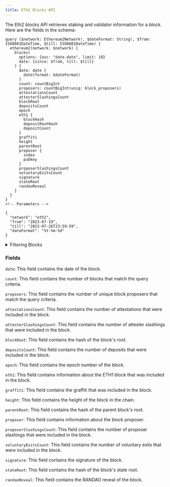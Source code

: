 ```yaml
---
title: ETH2 Blocks API
---
```


<head>
<meta name="title" content="ETH2 Blocks API"/>
<meta name="description" content="Get information on blocks on the ETH2 blockchain. Also, get information on blocks for tokens or NFTs on the ETH2 blockchain."/>
<meta name="keywords" content="ETH2 api, ETH2 python api, ETH2 nft api, ETH2 scan api, ETH2 matic api, ETH2 api docs, ETH2 crypto api, ETH2 blockchain api,matic network api"/>
<meta name="robots" content="index, follow"/>
<meta http-equiv="Content-Type" content="text/html; charset=utf-8"/>
<meta name="language" content="English"/>

<!-- Open Graph / Facebook -->
<meta property="og:type" content="website" />
<meta property="og:title" content="ETH2 Blocks API" />
<meta property="og:description" content="Get information on blocks on the ETH2   blockchain. Also, get information on blocks for tokens or NFTs on the ETH2 blockchain." />

<!-- Twitter -->
<meta property="twitter:card" content="summary_large_image" />
<meta property="twitter:title" content="ETH2 Blocks API" />
<meta property="twitter:description" content="Get blocks information on the ETH2 blockchain. Also, get blocks information for tokens or NFTs on the ETH2 blockchain." />
</head>

The Eth2 blocks API retrieves staking and validator information for a block. Here are the fields in the schema:

```
query ($network: Ethereum2Network!, $dateFormat: String!, $from: ISO8601DateTime, $till: ISO8601DateTime) {
  ethereum2(network: $network) {
    blocks(
      options: {asc: "date.date", limit: 10}
      date: {since: $from, till: $till}
    ) {
      date: date {
        date(format: $dateFormat)
      }
      count: countBigInt
      proposers: countBigInt(uniq: block_proposers)
      attestationsCount
      attesterSlashingsCount
      blockRoot
      depositsCount
      epoch
      eth1 {
        blockHash
        depositRootHash
        depositCount
      }
      graffiti
      height
      parentRoot
      proposer {
        index
        pubkey
      }
      proposerSlashingsCount
      voluntaryExitsCount
      signature
      stateRoot
      randaoReveal
    }
  }
}
<!-- Parameters -->

{
  "network": "eth2",
  "from": "2023-07-19",
  "till": "2023-07-26T23:59:59",
  "dateFormat": "%Y-%m-%d"
}
```

<details> <summary>Filtering Blocks</summary>

`any` (or condition): This field can be used to filter the results by any of the other fields in the response.

`blockProposerIndex`: Index of the validator that proposed the block.

`blockRootHash`: Hash of the block's root.

`date`: The date and time that the block was proposed.

`height`: The height of the block in the chain.

`options`: Allows you to specify additional options for the query. For example, you could use options=include_signatures=true to include the signatures of the validators that signed the block.

`time`: This field is the time that the block was proposed.

</details>

### Fields

`date`: This field contains the date of the block.

`count`: This field contains the number of blocks that match the query criteria.

`proposers`: This field contains the number of unique block proposers that match the query criteria.

`attestationsCount`: This field contains the number of attestations that were included in the block.

`attesterSlashingsCount`: This field contains the number of attester slashings that were included in the block.

`blockRoot`: This field contains the hash of the block's root.

`depositsCount`: This field contains the number of deposits that were included in the block.

`epoch`: This field contains the epoch number of the block.

`eth1`: This field contains information about the ETH1 block that was included in the block.

`graffiti`: This field contains the graffiti that was included in the block.

`height`: This field contains the height of the block in the chain.

`parentRoot`: This field contains the hash of the parent block's root.

`proposer`: This field contains information about the block proposer.

`proposerSlashingsCount`: This field contains the number of proposer slashings that were included in the block.

`voluntaryExitsCount`: This field contains the number of voluntary exits that were included in the block.

`signature`: This field contains the signature of the block.

`stateRoot`: This field contains the hash of the block's state root.

`randaoReveal`: This field contains the RANDAO reveal of the block.
